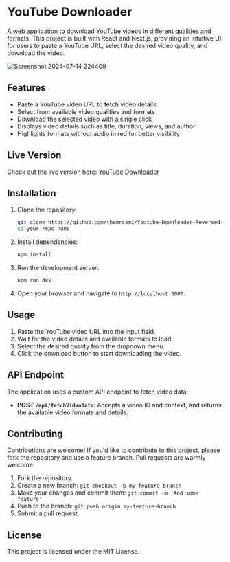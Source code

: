 # YouTube Downloader

A web application to download YouTube videos in different qualities and formats. This project is built with React and Next.js, providing an intuitive UI for users to paste a YouTube URL, select the desired video quality, and download the video.

![Screenshot 2024-07-14 224409](https://github.com/user-attachments/assets/fb0321fa-d5ae-46e9-946b-145f5a0ac6e0)


## Features

- Paste a YouTube video URL to fetch video details
- Select from available video qualities and formats
- Download the selected video with a single click
- Displays video details such as title, duration, views, and author
- Highlights formats without audio in red for better visibility

## Live Version

Check out the live version here: [YouTube Downloader](https://youtube-downloader-reversed-engineered.vercel.app/)

## Installation

1. Clone the repository:
    ```bash
    git clone https://github.com/themrsami/Youtube-Downloader-Reversed-Engineered
    cd your-repo-name
    ```

2. Install dependencies:
    ```bash
    npm install
    ```

3. Run the development server:
    ```bash
    npm run dev
    ```

4. Open your browser and navigate to `http://localhost:3000`.

## Usage

1. Paste the YouTube video URL into the input field.
2. Wait for the video details and available formats to load.
3. Select the desired quality from the dropdown menu.
4. Click the download button to start downloading the video.

## API Endpoint

The application uses a custom API endpoint to fetch video data:

- **POST `/api/fetchVideoData`**: Accepts a video ID and context, and returns the available video formats and details.

## Contributing

Contributions are welcome! If you'd like to contribute to this project, please fork the repository and use a feature branch. Pull requests are warmly welcome.

1. Fork the repository.
2. Create a new branch: `git checkout -b my-feature-branch`
3. Make your changes and commit them: `git commit -m 'Add some feature'`
4. Push to the branch: `git push origin my-feature-branch`
5. Submit a pull request.

## License

This project is licensed under the MIT License.
